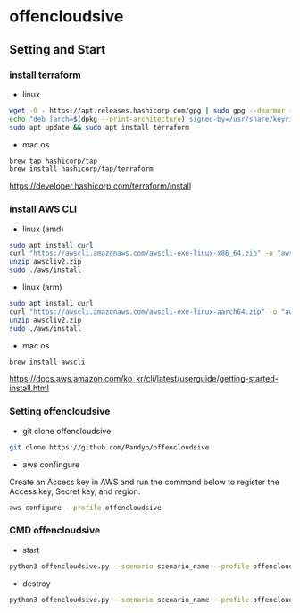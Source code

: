 # offencloudsive

## Setting and Start

### install terraform

- linux
```bash
wget -O - https://apt.releases.hashicorp.com/gpg | sudo gpg --dearmor -o /usr/share/keyrings/hashicorp-archive-keyring.gpg
echo "deb [arch=$(dpkg --print-architecture) signed-by=/usr/share/keyrings/hashicorp-archive-keyring.gpg] https://apt.releases.hashicorp.com $(grep -oP '(?<=UBUNTU_CODENAME=).*' /etc/os-release || lsb_release -cs) main" | sudo tee /etc/apt/sources.list.d/hashicorp.list
sudo apt update && sudo apt install terraform
```

- mac os

```bash
brew tap hashicorp/tap
brew install hashicorp/tap/terraform
```

https://developer.hashicorp.com/terraform/install

### install AWS CLI

- linux (amd)
```bash
sudo apt install curl
curl "https://awscli.amazonaws.com/awscli-exe-linux-x86_64.zip" -o "awscliv2.zip"
unzip awscliv2.zip
sudo ./aws/install
```

- linux (arm)
```bash
sudo apt install curl
curl "https://awscli.amazonaws.com/awscli-exe-linux-aarch64.zip" -o "awscliv2.zip"
unzip awscliv2.zip
sudo ./aws/install
```

- mac os
```bash
brew install awscli
```

https://docs.aws.amazon.com/ko_kr/cli/latest/userguide/getting-started-install.html

### Setting offencloudsive

- git clone offencloudsive
```bash
git clone https://github.com/Pandyo/offencloudsive
```

- aws confingure

Create an Access key in AWS and run the command below to register the Access key, Secret key, and region.
```bash
aws configure --profile offencloudsive
```

### CMD offencloudsive

- start
```bash
python3 offencloudsive.py --scenario scenario_name --profile offencloudsive
```

- destroy
```bash
python3 offencloudsive.py --scenario scenario_name --profile offencloudsive --destroy
```
